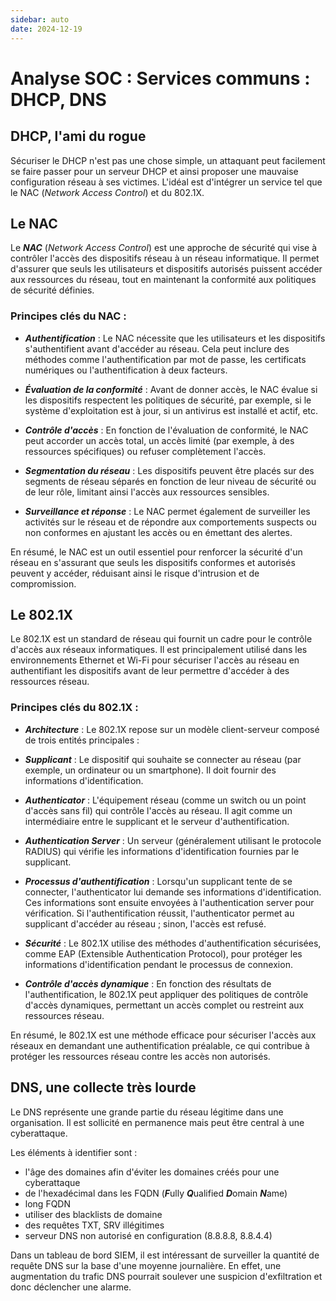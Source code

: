 ```yaml
---
sidebar: auto
date: 2024-12-19
---
```


# Analyse SOC : Services communs : DHCP, DNS
<ESDInfo />

## DHCP, l'ami du rogue

Sécuriser le DHCP n'est pas une chose simple, un attaquant peut facilement se faire passer pour un serveur DHCP et ainsi proposer une mauvaise configuration réseau à ses victimes. L'idéal est d'intégrer un service tel que le NAC (*Network Access Control*) et du 802.1X.

## Le NAC

Le ***NAC*** (*Network Access Control*) est une approche de sécurité qui vise à contrôler l'accès des dispositifs réseau à un réseau informatique. Il permet d'assurer que seuls les utilisateurs et dispositifs autorisés puissent accéder aux ressources du réseau, tout en maintenant la conformité aux politiques de sécurité définies.

### Principes clés du NAC :
* ***Authentification*** : Le NAC nécessite que les utilisateurs et les dispositifs s'authentifient avant d'accéder au réseau. Cela peut inclure des méthodes comme l'authentification par mot de passe, les certificats numériques ou l'authentification à deux facteurs.

* ***Évaluation de la conformité*** : Avant de donner accès, le NAC évalue si les dispositifs respectent les politiques de sécurité, par exemple, si le système d'exploitation est à jour, si un antivirus est installé et actif, etc.

* ***Contrôle d'accès*** : En fonction de l'évaluation de conformité, le NAC peut accorder un accès total, un accès limité (par exemple, à des ressources spécifiques) ou refuser complètement l'accès.

* ***Segmentation du réseau*** : Les dispositifs peuvent être placés sur des segments de réseau séparés en fonction de leur niveau de sécurité ou de leur rôle, limitant ainsi l'accès aux ressources sensibles.

* ***Surveillance et réponse*** : Le NAC permet également de surveiller les activités sur le réseau et de répondre aux comportements suspects ou non conformes en ajustant les accès ou en émettant des alertes.

En résumé, le NAC est un outil essentiel pour renforcer la sécurité d'un réseau en s'assurant que seuls les dispositifs conformes et autorisés peuvent y accéder, réduisant ainsi le risque d'intrusion et de compromission.

## Le 802.1X

Le 802.1X est un standard de réseau qui fournit un cadre pour le contrôle d'accès aux réseaux informatiques. Il est principalement utilisé dans les environnements Ethernet et Wi-Fi pour sécuriser l'accès au réseau en authentifiant les dispositifs avant de leur permettre d'accéder à des ressources réseau.

### Principes clés du 802.1X :
* ***Architecture*** : Le 802.1X repose sur un modèle client-serveur composé de trois entités principales :

* ***Supplicant*** : Le dispositif qui souhaite se connecter au réseau (par exemple, un ordinateur ou un smartphone). Il doit fournir des informations d'identification.
* ***Authenticator*** : L'équipement réseau (comme un switch ou un point d'accès sans fil) qui contrôle l'accès au réseau. Il agit comme un intermédiaire entre le supplicant et le serveur d'authentification.
* ***Authentication Server*** : Un serveur (généralement utilisant le protocole RADIUS) qui vérifie les informations d'identification fournies par le supplicant.
* ***Processus d'authentification*** : Lorsqu'un supplicant tente de se connecter, l'authenticator lui demande ses informations d'identification. Ces informations sont ensuite envoyées à l'authentication server pour vérification. Si l'authentification réussit, l'authenticator permet au supplicant d'accéder au réseau ; sinon, l'accès est refusé.

* ***Sécurité*** : Le 802.1X utilise des méthodes d'authentification sécurisées, comme EAP (Extensible Authentication Protocol), pour protéger les informations d'identification pendant le processus de connexion.

* ***Contrôle d'accès dynamique*** : En fonction des résultats de l'authentification, le 802.1X peut appliquer des politiques de contrôle d'accès dynamiques, permettant un accès complet ou restreint aux ressources réseau.

En résumé, le 802.1X est une méthode efficace pour sécuriser l'accès aux réseaux en demandant une authentification préalable, ce qui contribue à protéger les ressources réseau contre les accès non autorisés.

## DNS, une collecte très lourde

Le DNS représente une grande partie du réseau légitime dans une organisation. Il est sollicité en permanence mais peut être central à une cyberattaque.

Les éléments à identifier sont :

* l'âge des domaines afin d'éviter les domaines créés pour une cyberattaque
* de l'hexadécimal dans les FQDN (***F***ully ***Q***ualified ***D***omain ***N***ame)
* long FQDN
* utiliser des blacklists de domaine
* des requêtes TXT, SRV illégitimes
* serveur DNS non autorisé en configuration (8.8.8.8, 8.8.4.4)

Dans un tableau de bord SIEM, il est intéressant de surveiller la quantité de requête DNS sur la base d'une moyenne journalière. En effet, une augmentation du trafic DNS pourrait soulever une suspicion d'exfiltration et donc déclencher une alarme.